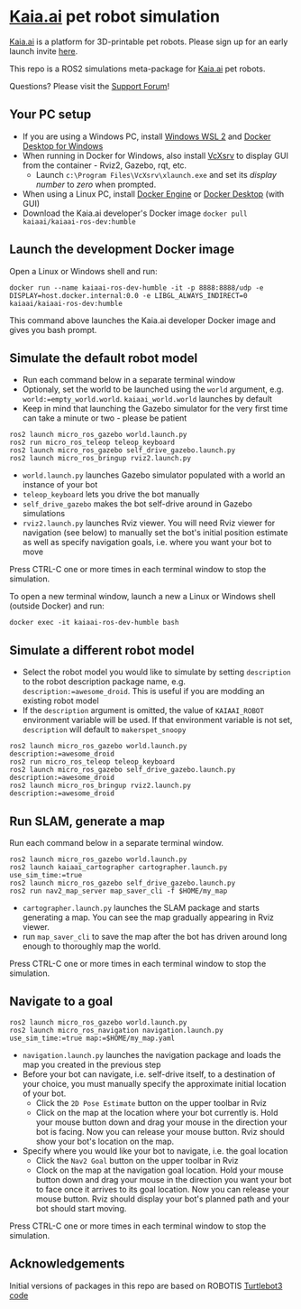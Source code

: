 # [Kaia.ai](https://kaia.ai) pet robot simulation

[Kaia.ai](https://kaiaai) is a platform for 3D-printable pet robots. Please sign up for an early launch invite [here](https://remake.ai).

This repo is a ROS2 simulations meta-package for [Kaia.ai](https://kaia.ai) pet robots.

Questions? Please visit the [Support Forum](https://github.com/makerspet/support/discussions/)!

## Your PC setup
- If you are using a Windows PC, install [Windows WSL 2](https://learn.microsoft.com/en-us/windows/wsl/install)
and [Docker Desktop for Windows](https://docs.docker.com/desktop/install/windows-install/)
- When running in Docker for Windows, also install [VcXsrv](https://sourceforge.net/projects/vcxsrv/)
to display GUI from the container - Rviz2, Gazebo, rqt, etc.
  - Launch `c:\Program Files\VcXsrv\xlaunch.exe` and set its
*display number* to *zero* when prompted.
- When using a Linux PC, install [Docker Engine](https://docs.docker.com/engine/install/ubuntu/) or
[Docker Desktop](https://docs.docker.com/desktop/install/linux-install/) (with GUI)
- Download the Kaia.ai developer's Docker image `docker pull kaiaai/kaiaai-ros-dev:humble`

## Launch the development Docker image
Open a Linux or Windows shell and run:
```
docker run --name kaiaai-ros-dev-humble -it -p 8888:8888/udp -e DISPLAY=host.docker.internal:0.0 -e LIBGL_ALWAYS_INDIRECT=0 kaiaai/kaiaai-ros-dev:humble
```
This command above launches the Kaia.ai developer Docker image and gives you bash prompt.

## Simulate the default robot model
- Run each command below in a separate terminal window
- Optionaly, set the world to be launched using the `world` argument,
e.g. `world:=empty_world.world`. `kaiaai_world.world` launches by default
- Keep in mind that launching the Gazebo simulator for the very first time can take a minute
or two - please be patient
```
ros2 launch micro_ros_gazebo world.launch.py
ros2 run micro_ros_teleop teleop_keyboard
ros2 launch micro_ros_gazebo self_drive_gazebo.launch.py
ros2 launch micro_ros_bringup rviz2.launch.py
```
- `world.launch.py` launches Gazebo simulator populated with a world an instance of your bot
- `teleop_keyboard` lets you drive the bot manually
- `self_drive_gazebo` makes the bot self-drive around in Gazebo simulations
- `rviz2.launch.py` launches Rviz viewer. You will need Rviz viewer for navigation (see below)
to manually set the bot's initial position estimate as well as specify navigation goals,
i.e. where you want your bot to move

Press CTRL-C one or more times in each terminal window to stop the simulation.

To open a new terminal window, launch a new a Linux or Windows shell (outside Docker) and run:
```
docker exec -it kaiaai-ros-dev-humble bash
```

## Simulate a different robot model
- Select the robot model you would like to simulate by setting `description` to the robot description
package name, e.g. `description:=awesome_droid`. This is useful if you are modding an
existing robot model
- If the `description` argument is omitted, the value of `KAIAAI_ROBOT` environment
variable will be used. If that environment variable is not set, `description` will default
to `makerspet_snoopy`
```
ros2 launch micro_ros_gazebo world.launch.py description:=awesome_droid
ros2 run micro_ros_teleop teleop_keyboard
ros2 launch micro_ros_gazebo self_drive_gazebo.launch.py description:=awesome_droid
ros2 launch micro_ros_bringup rviz2.launch.py description:=awesome_droid
```

## Run SLAM, generate a map
Run each command below in a separate terminal window.
```
ros2 launch micro_ros_gazebo world.launch.py
ros2 launch kaiaai_cartographer cartographer.launch.py use_sim_time:=true
ros2 launch micro_ros_gazebo self_drive_gazebo.launch.py
ros2 run nav2_map_server map_saver_cli -f $HOME/my_map
```
- `cartographer.launch.py` launches the SLAM package and starts generating a map. You can see the map
gradually appearing in Rviz viewer.
- run `map_saver_cli` to save the map after the bot has driven around long enough to thoroughly map the world.

Press CTRL-C one or more times in each terminal window to stop the simulation.

## Navigate to a goal
```
ros2 launch micro_ros_gazebo world.launch.py
ros2 launch micro_ros_navigation navigation.launch.py use_sim_time:=true map:=$HOME/my_map.yaml
```
- `navigation.launch.py` launches the navigation package and loads the map you created in the previous step
- Before your bot can navigate, i.e. self-drive itself, to a destination of your choice, you must
manually specify the approximate initial location of your bot.
    - Click the `2D Pose Estimate` button on the upper toolbar in Rviz
    - Click on the map at the location where your bot currently is. Hold your mouse button down and drag your mouse in the direction your bot is facing. Now you can release your mouse button. Rviz should show your bot's location on the map.
- Specify where you would like your bot to navigate, i.e. the goal location
    - Click the `Nav2 Goal` button on the upper toolbar in Rviz
    - Clock on the map at the navigation goal location. Hold your mouse button down and drag your mouse in the direction you want your bot to face once it arrives to its goal location. Now you can release your mouse button. Rviz should display your bot's planned path and your bot should start moving.

Press CTRL-C one or more times in each terminal window to stop the simulation.

## Acknowledgements
Initial versions of packages in this repo are based on ROBOTIS [Turtlebot3 code](https://github.com/ROBOTIS-GIT/turtlebot3_simulations)
